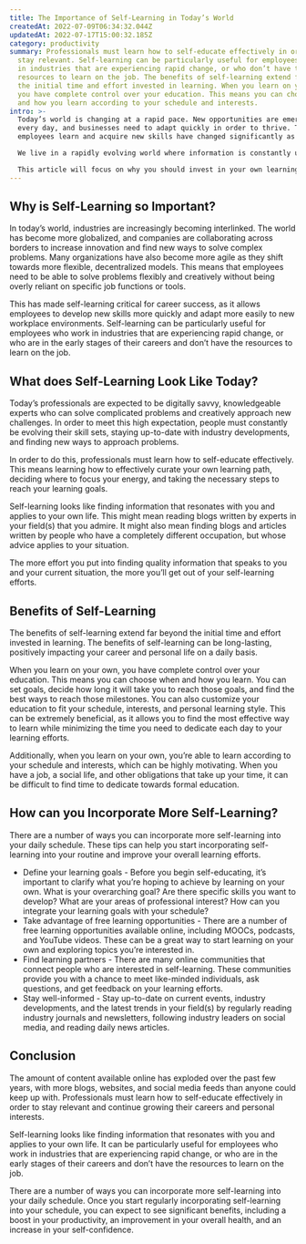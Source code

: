```yaml
---
title: The Importance of Self-Learning in Today’s World
createdAt: 2022-07-09T06:34:32.044Z
updatedAt: 2022-07-17T15:00:32.185Z
category: productivity
summary: Professionals must learn how to self-educate effectively in order to
  stay relevant. Self-learning can be particularly useful for employees who work
  in industries that are experiencing rapid change, or who don’t have the
  resources to learn on the job. The benefits of self-learning extend far beyond
  the initial time and effort invested in learning. When you learn on your own,
  you have complete control over your education. This means you can choose when
  and how you learn according to your schedule and interests.
intro: >-
  Today’s world is changing at a rapid pace. New opportunities are emerging
  every day, and businesses need to adapt quickly in order to thrive. The ways
  employees learn and acquire new skills have changed significantly as well. 

  We live in a rapidly evolving world where information is constantly updated and available at the click of a button. The amount of content accessible online has exploded over the past few years, with more websites, blogs, videos, and social media feeds than anyone could keep up with. It has become essential for professionals to learn how to self-educate effectively in order to stay relevant and continue growing their careers and personal interests. 

  This article will focus on why you should invest in your own learning, what self-learning looks like today, the benefits of self-learning from an occupational standpoint, as well
---
```


## Why is Self-Learning so Important?

In today’s world, industries are increasingly becoming interlinked. The world has become more globalized, and companies are collaborating across borders to increase innovation and find new ways to solve complex problems. Many organizations have also become more agile as they shift towards more flexible, decentralized models. This means that employees need to be able to solve problems flexibly and creatively without being overly reliant on specific job functions or tools.

This has made self-learning critical for career success, as it allows employees to develop new skills more quickly and adapt more easily to new workplace environments. Self-learning can be particularly useful for employees who work in industries that are experiencing rapid change, or who are in the early stages of their careers and don’t have the resources to learn on the job. 


## What does Self-Learning Look Like Today?

Today’s professionals are expected to be digitally savvy, knowledgeable experts who can solve complicated problems and creatively approach new challenges. In order to meet this high expectation, people must constantly be evolving their skill sets, staying up-to-date with industry developments, and finding new ways to approach problems.

In order to do this, professionals must learn how to self-educate effectively. This means learning how to effectively curate your own learning path, deciding where to focus your energy, and taking the necessary steps to reach your learning goals. 

Self-learning looks like finding information that resonates with you and applies to your own life. This might mean reading blogs written by experts in your field(s) that you admire. It might also mean finding blogs and articles written by people who have a completely different occupation, but whose advice applies to your situation.

The more effort you put into finding quality information that speaks to you and your current situation, the more you’ll get out of your self-learning efforts. 




## Benefits of Self-Learning

The benefits of self-learning extend far beyond the initial time and effort invested in learning. The benefits of self-learning can be long-lasting, positively impacting your career and personal life on a daily basis. 

When you learn on your own, you have complete control over your education. This means you can choose when and how you learn. You can set goals, decide how long it will take you to reach those goals, and find the best ways to reach those milestones. You can also customize your education to fit your schedule, interests, and personal learning style. This can be extremely beneficial, as it allows you to find the most effective way to learn while minimizing the time you need to dedicate each day to your learning efforts. 

Additionally, when you learn on your own, you’re able to learn according to your schedule and interests, which can be highly motivating. When you have a job, a social life, and other obligations that take up your time, it can be difficult to find time to dedicate towards formal education. 


## How can you Incorporate More Self-Learning?

There are a number of ways you can incorporate more self-learning into your daily schedule. These tips can help you start incorporating self-learning into your routine and improve your overall learning efforts. 

- Define your learning goals - Before you begin self-educating, it’s important to clarify what you’re hoping to achieve by learning on your own. What is your overarching goal? Are there specific skills you want to develop? What are your areas of professional interest? How can you integrate your learning goals with your schedule?
- Take advantage of free learning opportunities - There are a number of free learning opportunities available online, including MOOCs, podcasts, and YouTube videos. These can be a great way to start learning on your own and exploring topics you’re interested in.
- Find learning partners - There are many online communities that connect people who are interested in self-learning. These communities provide you with a chance to meet like-minded individuals, ask questions, and get feedback on your learning efforts.
- Stay well-informed - Stay up-to-date on current events, industry developments, and the latest trends in your field(s) by regularly reading industry journals and newsletters, following industry leaders on social media, and reading daily news articles.


## Conclusion

The amount of content available online has exploded over the past few years, with more blogs, websites, and social media feeds than anyone could keep up with. Professionals must learn how to self-educate effectively in order to stay relevant and continue growing their careers and personal interests.

Self-learning looks like finding information that resonates with you and applies to your own life. It can be particularly useful for employees who work in industries that are experiencing rapid change, or who are in the early stages of their careers and don’t have the resources to learn on the job.

There are a number of ways you can incorporate more self-learning into your daily schedule. Once you start regularly incorporating self-learning into your schedule, you can expect to see significant benefits, including a boost in your productivity, an improvement in your overall health, and an increase in your self-confidence.
